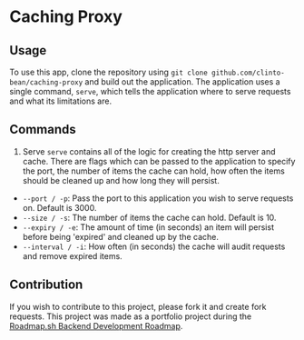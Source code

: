 # Caching Proxy

## Usage

To use this app, clone the repository using `git clone github.com/clinto-bean/caching-proxy` and build out the application.
The application uses a single command, `serve`, which tells the application where to serve requests and what its limitations are.

## Commands

1. Serve
   `serve` contains all of the logic for creating the http server and cache. There are flags which can be passed to the application to specify the port, the number of items the cache can hold, how often the items should be cleaned up and how long they will persist.

- `--port / -p`: Pass the port to this application you wish to serve requests on. Default is 3000.
- `--size / -s`: The number of items the cache can hold. Default is 10.
- `--expiry / -e`: The amount of time (in seconds) an item will persist before being 'expired' and cleaned up by the cache.
- `--interval / -i`: How often (in seconds) the cache will audit requests and remove expired items.

## Contribution

If you wish to contribute to this project, please fork it and create fork requests. This project was made as a portfolio project during the [Roadmap.sh Backend Development Roadmap](https://roadmap.sh/backend).
